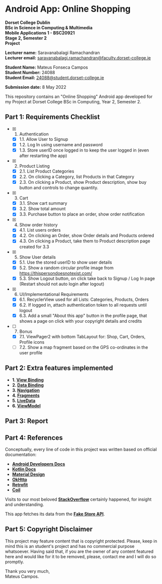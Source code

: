 # Android App: Online Shopping

**Dorset College Dublin**  
**BSc in Science in Computing & Multimedia**  
**Mobile Applications 1 - BSC20921**  
**Stage 2, Semester 2**  
**Project**

**Lecturer name:** Saravanabalagi Ramachandran  
**Lecturer email:** saravanabalagi.ramachandran@faculty.dorset-college.ie

**Student Name:** Mateus Fonseca Campos  
**Student Number:** 24088  
**Student Email:** 24088@student.dorset-college.ie

**Submission date:** 8 May 2022

This repository contains an "Online Shopping" Android app developed for my Project at Dorset College BSc in Computing, Year 2, Semester 2.

## Part 1: Requirements Checklist

- [x] 1. Authentication
    - [x] 1.1. Allow User to Signup
    - [x] 1.2. Log In using username and password
    - [x] 1.3. Store userID once logged in to keep the user logged in (even after restarting the app)
- [x] 2. Product Listing
    - [x] 2.1. List Product Categories
    - [x] 2.2. On clicking a Category, list Products in that Category
    - [x] 2.3. On clicking a Product, show Product description, show buy button and controls to change quantity.
- [x] 3. Cart
    - [x] 3.1. Show cart summary
    - [x] 3.2. Show total amount
    - [x] 3.3. Purchase button to place an order, show order notification
- [x] 4. Show order history
    - [x] 4.1. List users orders
    - [x] 4.2. On clicking an Order, show Order details and Products ordered
    - [x] 4.3. On clicking a Product, take them to Product description page created for 3.3
- [x] 5. Show User details
    - [x] 5.1. Use the stored userID to show user details
    - [x] 5.2. Show a random circular profile image from https://thispersondoesnotexist.com/
    - [x] 5.3. Show Logout button, on click take back to Signup / Log In page (Restart should not auto login after logout)
- [x] 6. UI/Implementational Requirements
    - [x] 6.1. RecyclerView used for all Lists: Categories, Products, Orders
    - [x] 6.2. If logged in, attach authentication token to all requests until logout
    - [x] 6.3. Add a small "About this app" button in the profile page, that shows a page on click with your copyright details and credits
- [ ] 7. Bonus
    - [x] 7.1. ViewPager2 with bottom TabLayout for: Shop, Cart, Orders, Profile icons
    - [ ] 7.2. Show a map fragment based on the GPS co-ordinates in the user profile

## Part 2: Extra features implemented

- **1. [View Binding](https://developer.android.com/topic/libraries/view-binding)**  
- **2. [Data Binding](https://developer.android.com/topic/libraries/data-binding)**  
- **3. [Navigation](https://developer.android.com/guide/navigation)**  
- **4. [Fragments](https://developer.android.com/guide/fragments)**  
- **5. [LiveData](https://developer.android.com/topic/libraries/architecture/livedata)**  
- **6. [ViewModel](https://developer.android.com/topic/libraries/architecture/viewmodel)**  

## Part 3: Report



## Part 4: References

Conceptually, every line of code in this project was written based on official documentation:

- **[Android Developers Docs](https://developer.android.com/docs)**  
- **[Kotlin Docs](https://kotlinlang.org/docs/home.html)**  
- **[Material Design](https://material.io/)**  
- **[OkHttp](https://square.github.io/okhttp/)**  
- **[Retrofit](https://square.github.io/retrofit/)**  
- **[Coil](https://coil-kt.github.io/coil/)**  

Visits to our most beloved **[StackOverflow](https://stackoverflow.com/)** certainly happened, for insight and understanding.

This app fetches its data from the **[Fake Store API](https://fakestoreapi.com/)**.

## Part 5: Copyright Disclaimer

This project may feature content that is copyright protected. Please, keep in mind this is an student's project and has no commercial purpose whatsoever. Having said that, if you are the owner of any content featured here and would like for it to be removed, please, contact me and I will do so promptly.

Thank you very much,  
Mateus Campos.